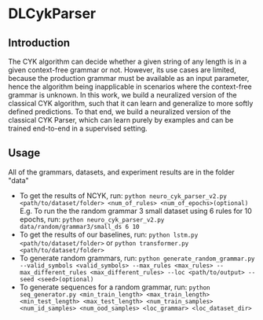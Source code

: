 # DLCykParser
## Introduction
The CYK algorithm can decide whether a given string of any length is in a given context-free grammar or not. However, its use cases are limited, because the production grammar must be available as an input parameter, hence the algorithm being inapplicable in scenarios where the context-free grammar is unknown.
In this work, we build a neuralized version of the classical CYK algorithm, such that it can learn and generalize to more softly defined predictions. To that end, we build a neuralized version of the classical CYK Parser,  which can learn purely by examples and can be trained end-to-end in a supervised setting.
## Usage
All of the grammars, datasets, and experiment results are in the folder "data"
- To get the results of NCYK, run: ```python neuro_cyk_parser_v2.py <path/to/dataset/folder> <num_of_rules> <num_of_epochs>(optional)``` E.g. To run the the random grammar 3 small dataset using 6 rules for 10 epochs, run: ```python neuro_cyk_parser_v2.py data/random/grammar3/small_ds 6 10```
- To get the results of our baselines, run: ```python lstm.py <path/to/dataset/folder>``` or ```python transformer.py <path/to/dataset/folder>```
- To generate random grammars, run: ```python generate_random_grammar.py --valid_symbols <valid_symbols> --max_rules <max_rules> --max_different_rules <max_different_rules> --loc <path/to/output> --seed <seed>(optional)```
- To generate sequences for a random grammar, run: ```python seq_generator.py <min_train_length> <max_train_length> <min_test_length> <max_test_length> <num_train_samples> <num_id_samples> <num_ood_samples> <loc_grammar> <loc_dataset_dir>```
